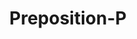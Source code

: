 ---
word: "true"

title: "Preposition-P"

categories: ['']

tags: ['Preposition']

arwords: 'حرف'

arexps: []

enwords: ['Preposition-P']

enexps: []

arlexicons: 'ح'

enlexicons: 'P'

authors: ['Ruqayya Roshdy']

translators: ['']

citations: 'مقدمة في حوسبة اللغة العربية'

sources: 'مركز الملك عبدالله بن عبدالعزيز الدولي لخدمة اللغة العربية'

slug: ""
---